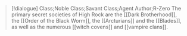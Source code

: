 >[!dialogue] Class;Noble Class;Savant Class;Agent Author;R-Zero
The primary secret societies of High Rock are the [[Dark Brotherhood]], the [[Order of the Black Worm]], the [[Arcturians]] and the [[Blades]], as well as the numerous [[witch covens]] and [[vampire clans]].